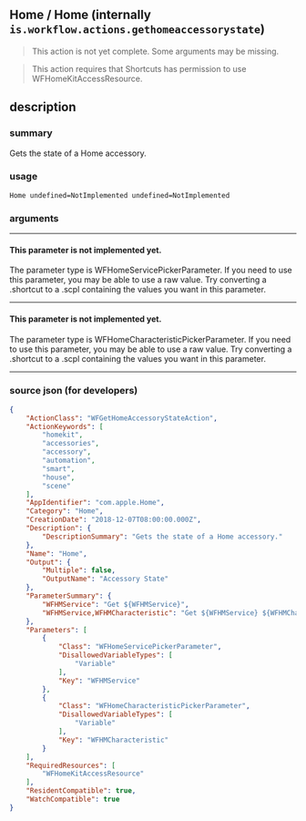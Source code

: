 
## Home / Home (internally `is.workflow.actions.gethomeaccessorystate`)

> This action is not yet complete. Some arguments may be missing.

> This action requires that Shortcuts has permission to use WFHomeKitAccessResource.


## description

### summary

Gets the state of a Home accessory.


### usage
```
Home undefined=NotImplemented undefined=NotImplemented
```

### arguments

---

#### This parameter is not implemented yet.

The parameter type is WFHomeServicePickerParameter. If you need to use this parameter, you may
be able to use a raw value. Try converting a .shortcut to a .scpl containing
the values you want in this parameter.

---

#### This parameter is not implemented yet.

The parameter type is WFHomeCharacteristicPickerParameter. If you need to use this parameter, you may
be able to use a raw value. Try converting a .shortcut to a .scpl containing
the values you want in this parameter.

---

### source json (for developers)

```json
{
	"ActionClass": "WFGetHomeAccessoryStateAction",
	"ActionKeywords": [
		"homekit",
		"accessories",
		"accessory",
		"automation",
		"smart",
		"house",
		"scene"
	],
	"AppIdentifier": "com.apple.Home",
	"Category": "Home",
	"CreationDate": "2018-12-07T08:00:00.000Z",
	"Description": {
		"DescriptionSummary": "Gets the state of a Home accessory."
	},
	"Name": "Home",
	"Output": {
		"Multiple": false,
		"OutputName": "Accessory State"
	},
	"ParameterSummary": {
		"WFHMService": "Get ${WFHMService}",
		"WFHMService,WFHMCharacteristic": "Get ${WFHMService} ${WFHMCharacteristic}"
	},
	"Parameters": [
		{
			"Class": "WFHomeServicePickerParameter",
			"DisallowedVariableTypes": [
				"Variable"
			],
			"Key": "WFHMService"
		},
		{
			"Class": "WFHomeCharacteristicPickerParameter",
			"DisallowedVariableTypes": [
				"Variable"
			],
			"Key": "WFHMCharacteristic"
		}
	],
	"RequiredResources": [
		"WFHomeKitAccessResource"
	],
	"ResidentCompatible": true,
	"WatchCompatible": true
}
```
